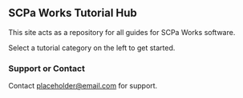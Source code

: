 ## SCPa Works Tutorial Hub

This site acts as a repository for all guides for SCPa Works software.

Select a tutorial category on the left to get started.

### Support or Contact

Contact placeholder@email.com for support.
